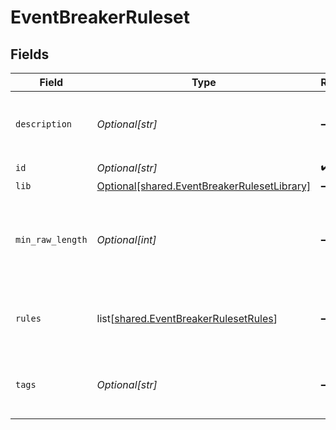 # EventBreakerRuleset


## Fields

| Field                                                                                                | Type                                                                                                 | Required                                                                                             | Description                                                                                          |
| ---------------------------------------------------------------------------------------------------- | ---------------------------------------------------------------------------------------------------- | ---------------------------------------------------------------------------------------------------- | ---------------------------------------------------------------------------------------------------- |
| `description`                                                                                        | *Optional[str]*                                                                                      | :heavy_minus_sign:                                                                                   | Brief description of this ruleset. Optional.                                                         |
| `id`                                                                                                 | *Optional[str]*                                                                                      | :heavy_check_mark:                                                                                   | N/A                                                                                                  |
| `lib`                                                                                                | [Optional[shared.EventBreakerRulesetLibrary]](undefined/models/shared/eventbreakerrulesetlibrary.md) | :heavy_minus_sign:                                                                                   | N/A                                                                                                  |
| `min_raw_length`                                                                                     | *Optional[int]*                                                                                      | :heavy_minus_sign:                                                                                   | Threshold number of characters in _raw to determine which rule to use.                               |
| `rules`                                                                                              | list[[shared.EventBreakerRulesetRules](undefined/models/shared/eventbreakerrulesetrules.md)]         | :heavy_minus_sign:                                                                                   | List of rules. Evaluated in order, top down.                                                         |
| `tags`                                                                                               | *Optional[str]*                                                                                      | :heavy_minus_sign:                                                                                   | One or more tags related to this ruleset. Optional.                                                  |